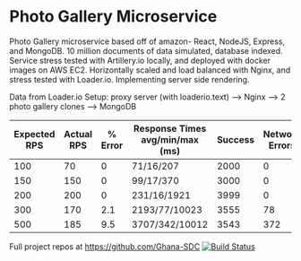 # Photo Gallery Microservice
Photo Gallery microservice based off of amazon- React, NodeJS, Express, and MongoDB.  10 million documents of data simulated, database indexed.  Service stress tested with Artillery.io locally, and deployed with docker images on AWS EC2.  Horizontally scaled and load balanced with Nginx, and stress tested with Loader.io.
Implementing server side rendering.


Data from Loader.io
Setup: proxy server (with loaderio.text) --> Nginx --> 2 photo gallery clones --> MongoDB

| Expected RPS | Actual RPS | % Error | Response Times avg/min/max (ms) | Success | Network Errors |
| --- | --- | --- | --- | --- | --- |
| 100 | 70 | 0 | 71/16/207 | 2000 | 0 |
| 150 | 150 | 0 | 99/17/370 | 3000 | 0 |
| 200 | 200 | 0 | 231/16/1921 | 3999 | 0 |
| 300 | 170 | 2.1 | 2193/77/10023 | 3555 | 78 |
| 500 | 185 | 9.5 | 3707/342/10012 | 3543 | 372 |





Full project repos at https://github.com/Ghana-SDC
[![Build Status](https://travis-ci.org/slatherin/module-server.svg?branch=PhotoGallery)](https://travis-ci.org/slatherin/module-server)
